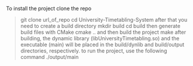 To install the project clone the repo
> git clone url_of_repo
> cd University-Timetabling-System
after that you need to create a build directory
> mkdir build
> cd build
then generate build files with CMake
> cmake ..
and then build the project
> make
after building, the dynamic library (libUniversityTimetabling.so) and the executable (main) will be placed in the build/dynlib and build/output directories, respectively.
to run the project, use the following command
> ./output/main

